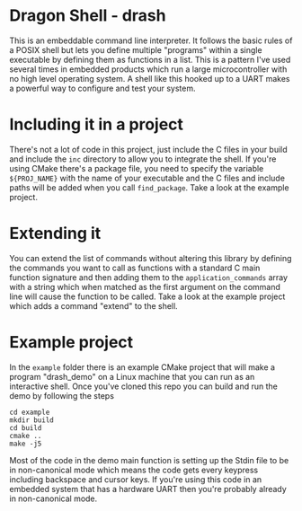 # Dragon Shell - drash

This is an embeddable command line interpreter.  It follows the basic rules of a POSIX shell but lets you define multiple "programs" within a single executable by defining them as functions in a list.  This is a pattern I've used several times in embedded products which run a large microcontroller with no high level operating system.  A shell like this hooked up to a UART makes a powerful way to configure and test your system.

# Including it in a project

There's not a lot of code in this project, just include the C files in your build and include the `inc` directory to allow you to integrate the shell.  If you're using CMake there's a package file, you need to specify the variable `${PROJ_NAME}` with the name of your executable and the C files and include paths will be added when you call `find_package`.  Take a look at the example project.

# Extending it

You can extend the list of commands without altering this library by defining the commands you want to call as functions with a standard C main function signature and then adding them to the `application_commands` array with a string which when matched as the first argument on the command line will cause the function to be called.  Take a look at the example project which adds a command "extend" to the shell.

# Example project

In the `example` folder there is an example CMake project that will make a program "drash\_demo" on a Linux machine that you can run as an interactive shell.  Once you've cloned this repo you can build and run the demo by following the steps

    cd example
    mkdir build
    cd build
    cmake ..
    make -j5

Most of the code in the demo main function is setting up the Stdin file to be in non-canonical mode which means the code gets every keypress including backspace and cursor keys.  If you're using this code in an embedded system that has a hardware UART then you're probably already in non-canonical mode.

